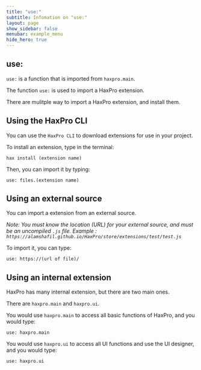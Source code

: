 ```yaml
---
title: "use:"
subtitle: Infomation on "use:"
layout: page
show_sidebar: false
menubar: example_menu
hide_hero: true
---
```


## use:

`use:` is a function that is imported from `haxpro.main`.

The function `use:` is used to import a HaxPro extension.

There are mulitple way to import a HaxPro extension, and install them.

## Using the HaxPro CLI
You can use the `HaxPro CLI` to download extensions for use in your project. 

To install an extension, type in the terminal:
```
hax install (extension name)
```

Then, you can import it by typing:
```
use: files.(extension name)
```

## Using an external source
You can import a extension from an external source.

*Note: You must know the location (URL) for your external source, and must be an uncompiled `.js` file.*
*Example : `https://alamshafil.github.io/HaxPro/store/extensions/test/test.js`*

To import it, you can type:
```
use: https://(url of file)/
```

## Using an internal extension
HaxPro has many internal extension, but there are two main ones.

There are `haxpro.main` and `haxpro.ui`.

You would use `haxpro.main` to access all basic functions of HaxPro, and you would type:
```
use: haxpro.main
```

You would use `haxpro.ui` to access all UI functions and use the UI designer, and you would type:
```
use: haxpro.ui
```